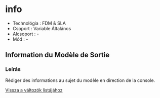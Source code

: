 # info

* Technológia : FDM & SLA
* Csoport : Variable Általános
* Alcsoport : -
* Mód : -

## Information du Modèle de Sortie

### Leírás

Rédiger des informations au sujet du modèle en direction de la console.

[Vissza a változók listájához](variable_list.md)


